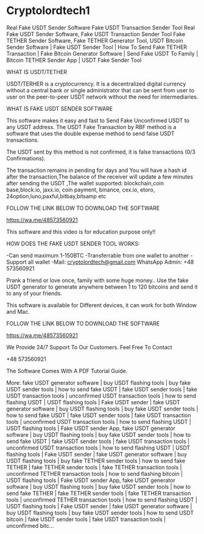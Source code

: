 # Cryptolordtech1
Real Fake USDT Sender Software Fake USDT Transaction Sender Tool
Real Fake USDT Sender Software, Fake USDT Transaction Sender Tool
Fake TETHER Sender Software, Fake TETHER Generator Tool, USDT Bitcoin Sender Software | Fake  USDT Sender Tool | How To Send Fake TETHER Transaction | Fake Bitcoin Generator Software | Send Fake USDT To Family | Bitcoin TETHER Sender App | USDT Fake Sender Tool

WHAT IS USDT/TETHER

USDT/TERHER is a cryptocurrency. It is a decentralized digital currency without a central bank or single administrator that can be sent from user to user on the peer-to-peer USDT network without the need for intermediaries.

WHAT IS FAKE USDT SENDER SOFTWARE 

This software makes it easy and fast to Send Fake Unconfirmed USDT to any USDT address. The USDT Fake Transaction by RBF method is a software that uses the double expense method to send false USDT transactions.

The USDT sent by this method is not confirmed, it is false transactions (0/3 Confirmations).

The transaction remains in pending for days and You will have a hash id after the transaction,The balance of the receiver will update a few minutes after sending the USDT ,The wallet supported: blockchain,coin base,block.io, jaxx.io, coin payment, binance, cex.io, etoro, 24option,luno,paxful,bitbay,bitsamp etc

FOLLOW THE LINK BELOW TO DOWNLOAD THE SOFTWARE 

https://wa.me/48573560921

This software and this video is for education purpose only!!

HOW DOES THE FAKE USDT SENDER TOOL WORKS:

-Can send maximum 1-150BTC
-Transferrable from one wallet to another
-Support all wallet
-Mail: cryptolordtech@gmail.com
WhatsApp Admin: +48 573560921

Prank a friend or love once, family with some huge money..
Use the fake USDT generator to generate anywhere between 1 to 120 bitcoins and send it to any of your friends.

This software is available for Different devices, it can work for both Window and Mac.

FOLLOW THE LINK BELOW TO DOWNLOAD THE SOFTWARE 

https://wa.me/48573560921

We Provide 24/7 Support To Our Customers. Feel Free To Contact

+48 573560921

The Software Comes With A PDF Tutorial Guide.


More: fake USDT generator software | buy USDT flashing tools | buy fake USDT sender tools | how to send fake USDT | fake USDT sender tools | fake USDT transaction tools | unconfirmed USDT transaction tools | how to send flashing USDT | USDT flashing tools | Fake USDT sender | fake USDT generator software | buy USDT flashing tools | buy fake USDT sender tools | how to send fake USDT | fake USDT sender tools | fake USDT transaction tools | unconfirmed USDT transaction tools | how to send flashing USDT | USDT flashing tools | Fake USDT sender App, fake USDT generator software | buy  USDT flashing tools | buy fake USDT sender tools | how to send fake USDT | fake USDT sender tools | fake USDT transaction tools | unconfirmed USDT transaction tools | how to send flashing USDT | USDT flashing tools | Fake USDT sender | fake USDT generator software | buy USDT flashing tools | buy fake TETHER sender tools | how to send fake TETHER | fake TETHER sender tools | fake TETHER transaction tools | unconfirmed TETHER transaction tools | how to send flashing bitcoin | USDT flashing tools | Fake USDT sender App, fake USDT generator software | buy USDT flashing tools | buy fake USDT sender tools | how to send fake TETHER | fake TETHER sender tools | fake TETHER transaction tools | unconfirmed TETHER transaction tools | how to send flashing USDT | USDT flashing tools | Fake USDT sender | fake USDT generator software | buy USDT flashing tools | buy fake USDT sender tools | how to send USDT bitcoin | fake USDT sender tools | fake USDT transaction tools | unconfirmed bitc…
